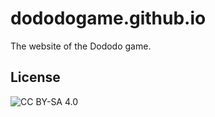 # dododogame.github.io

The website of the Dododo game.

## License

![CC BY-SA 4.0](https://img.shields.io/badge/License-CC%20BY--SA%204.0-lightgrey.svg)
